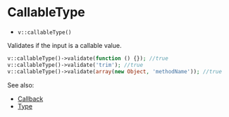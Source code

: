 # CallableType

- `v::callableType()`

Validates if the input is a callable value.

```php
v::callableType()->validate(function () {}); //true
v::callableType()->validate('trim'); //true
v::callableType()->validate(array(new Object, 'methodName')); //true
```

See also:

  * [Callback](Callback.md)
  * [Type](Type.md)
